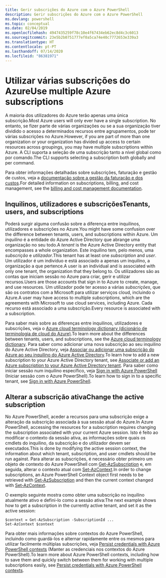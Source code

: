 ```yaml
---
title: Gerir subscrições do Azure com o Azure PowerShell
description: Gerir subscrições do Azure com o Azure PowerShell
ms.devlang: powershell
ms.topic: conceptual
ms.date: 02/04/2019
ms.openlocfilehash: 4947435259f78c10e4f67434eb62ec8d4c3c6013
ms.sourcegitcommit: 23e5b2b0751777ef0a5ca74e40c7772653e339a3
ms.translationtype: HT
ms.contentlocale: pt-PT
ms.lasthandoff: 07/14/2020
ms.locfileid: "86381971"
---
```

# <a name="use-multiple-azure-subscriptions"></a><span data-ttu-id="35e68-103">Utilizar várias subscrições do Azure</span><span class="sxs-lookup"><span data-stu-id="35e68-103">Use multiple Azure subscriptions</span></span>

<span data-ttu-id="35e68-104">A maioria dos utilizadores do Azure terão apenas uma única subscrição.</span><span class="sxs-lookup"><span data-stu-id="35e68-104">Most Azure users will only ever have a single subscription.</span></span> <span data-ttu-id="35e68-105">No entanto, se fizer parte de várias organizações ou se a sua organização tiver dividido o acesso a determinados recursos entre agrupamentos, pode ter várias subscrições no Azure.</span><span class="sxs-lookup"><span data-stu-id="35e68-105">However, if you are part of more than one organization or your organization has divided up access to certain resources across groupings, you may have multiple subscriptions within Azure.</span></span> <span data-ttu-id="35e68-106">A CLI suporta a seleção de uma subscrição tanto a nível global como por comando.</span><span class="sxs-lookup"><span data-stu-id="35e68-106">The CLI supports selecting a subscription both globally and per command.</span></span>

<span data-ttu-id="35e68-107">Para obter informações detalhadas sobre subscrições, faturação e gestão de custos, veja a [documentação sobre a gestão da faturação e dos custos](/azure/billing/).</span><span class="sxs-lookup"><span data-stu-id="35e68-107">For detailed information on subscriptions, billing, and cost management, see the [billing and cost management documentation](/azure/billing/).</span></span>

## <a name="tenants-users-and-subscriptions"></a><span data-ttu-id="35e68-108">Inquilinos, utilizadores e subscrições</span><span class="sxs-lookup"><span data-stu-id="35e68-108">Tenants, users, and subscriptions</span></span>

<span data-ttu-id="35e68-109">Poderá surgir alguma confusão sobre a diferença entre inquilinos, utilizadores e subscrições no Azure.</span><span class="sxs-lookup"><span data-stu-id="35e68-109">You might have some confusion over the difference between tenants, users, and subscriptions within Azure.</span></span> <span data-ttu-id="35e68-110">Um _inquilino_ é a entidade do Azure Active Directory que abrange uma organização no seu todo.</span><span class="sxs-lookup"><span data-stu-id="35e68-110">A _tenant_ is the Azure Active Directory entity that encompasses a whole organization.</span></span> <span data-ttu-id="35e68-111">Este inquilino tem, pelo menos, uma _subscrição_ e _utilizador_.</span><span class="sxs-lookup"><span data-stu-id="35e68-111">This tenant has at least one _subscription_ and _user_.</span></span> <span data-ttu-id="35e68-112">Um utilizador é um indivíduo e está associado a apenas um inquilino, a organização a que pertence.</span><span class="sxs-lookup"><span data-stu-id="35e68-112">A user is an individual and is associated with only one tenant, the organization that they belong to.</span></span> <span data-ttu-id="35e68-113">Os utilizadores são as contas que iniciam sessão no Azure para criar, gerir e utilizar recursos.</span><span class="sxs-lookup"><span data-stu-id="35e68-113">Users are those accounts that sign in to Azure to create, manage, and use resources.</span></span>
<span data-ttu-id="35e68-114">Um utilizador pode ter acesso a várias _subscrições_, que são os contratos com a Microsoft para utilizar serviços cloud, incluindo o Azure.</span><span class="sxs-lookup"><span data-stu-id="35e68-114">A user may have access to multiple _subscriptions_, which are the agreements with Microsoft to use cloud services, including Azure.</span></span> <span data-ttu-id="35e68-115">Cada recurso está associado a uma subscrição.</span><span class="sxs-lookup"><span data-stu-id="35e68-115">Every resource is associated with a subscription.</span></span>

<span data-ttu-id="35e68-116">Para saber mais sobre as diferenças entre inquilinos, utilizadores e subscrições, veja o [Azure cloud terminology dictionary (dicionário de terminologia de cloud do Azure)](/azure/azure-glossary-cloud-terminology).</span><span class="sxs-lookup"><span data-stu-id="35e68-116">To learn more about the differences between tenants, users, and subscriptions, see the [Azure cloud terminology dictionary](/azure/azure-glossary-cloud-terminology).</span></span>  <span data-ttu-id="35e68-117">Para saber como adicionar uma nova subscrição ao seu inquilino do Azure Active Directory, veja [Associar ou adicionar uma subscrição do Azure ao seu inquilino do Azure Active Directory](/azure/active-directory/active-directory-how-subscriptions-associated-directory).</span><span class="sxs-lookup"><span data-stu-id="35e68-117">To learn how to add a new subscription to your Azure Active Directory tenant, see [Associate or add an Azure subscription to your Azure Active Directory tenant](/azure/active-directory/active-directory-how-subscriptions-associated-directory).</span></span>
<span data-ttu-id="35e68-118">Para saber como iniciar sessão num inquilino específico, veja [Sign in with Azure PowerShell](/powershell/azure/authenticate-azureps) (Iniciar sessão com o Azure PowerShell).</span><span class="sxs-lookup"><span data-stu-id="35e68-118">To learn how to sign in to a specific tenant, see [Sign in with Azure PowerShell](/powershell/azure/authenticate-azureps).</span></span>

## <a name="change-the-active-subscription"></a><span data-ttu-id="35e68-119">Alterar a subscrição ativa</span><span class="sxs-lookup"><span data-stu-id="35e68-119">Change the active subscription</span></span>

<span data-ttu-id="35e68-120">No Azure PowerShell, aceder a recursos para uma subscrição exige a alteração da subscrição associada à sua sessão atual do Azure.</span><span class="sxs-lookup"><span data-stu-id="35e68-120">In Azure PowerShell, accessing the resources for a subscription requires changing the subscription associated with your current Azure session.</span></span>
<span data-ttu-id="35e68-121">Isto é feito ao modificar o contexto da sessão ativa, as informações sobre quais os cmdlets do inquilino, da subscrição e do utilizador devem ser executados.</span><span class="sxs-lookup"><span data-stu-id="35e68-121">This is done by modifying the active session context, the information about which tenant, subscription, and user cmdlets should be run against.</span></span>
<span data-ttu-id="35e68-122">Para alterar as subscrições, é necessário obter primeiro um objeto de contexto do Azure PowerShell com [Get-AzSubscription](/powershell/module/az.accounts/get-azsubscription) e, em seguida, alterar o contexto atual com [Set-AzContext](/powershell/module/az.accounts/set-azcontext).</span><span class="sxs-lookup"><span data-stu-id="35e68-122">In order to change subscriptions, an Azure PowerShell Context object first needs to be retrieved with [Get-AzSubscription](/powershell/module/az.accounts/get-azsubscription) and then the current context changed with [Set-AzContext](/powershell/module/az.accounts/set-azcontext).</span></span>

<span data-ttu-id="35e68-123">O exemplo seguinte mostra como obter uma subscrição no inquilino atualmente ativo e defini-lo como a sessão ativa:</span><span class="sxs-lookup"><span data-stu-id="35e68-123">The next example shows how to get a subscription in the currently active tenant, and set it as the active session:</span></span>

```powershell-interactive
$context = Get-AzSubscription -SubscriptionId ...
Set-AzContext $context
```

<span data-ttu-id="35e68-124">Para obter mais informações sobre contextos do Azure PowerShell, incluindo como guardá-los e alternar rapidamente entre os mesmos para utilizar facilmente múltiplas subscrições, veja [Persist credentials with Azure PowerShell contexts](context-persistence.md) (Manter as credenciais nos contextos do Azure PowerShell).</span><span class="sxs-lookup"><span data-stu-id="35e68-124">To learn more about Azure PowerShell contexts, including how to save them and quickly switch between them for working with multiple subscriptions easily, see [Persist credentials with Azure PowerShell contexts](context-persistence.md).</span></span>
